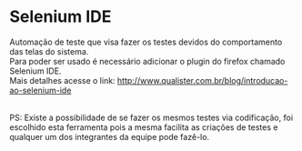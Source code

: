 # Selenium IDE
Automação de teste que visa fazer os testes devidos do comportamento das telas do sistema. <br />
Para poder ser usado é necessário adicionar o plugin do firefox chamado Selenium IDE. <br />
Mais detalhes acesse o link: http://www.qualister.com.br/blog/introducao-ao-selenium-ide<br /><br />

PS: Existe a possibilidade de se fazer os mesmos testes via codificação, foi escolhido esta ferramenta pois a mesma facilita as 
criações de testes e qualquer um dos integrantes da equipe pode fazê-lo.
